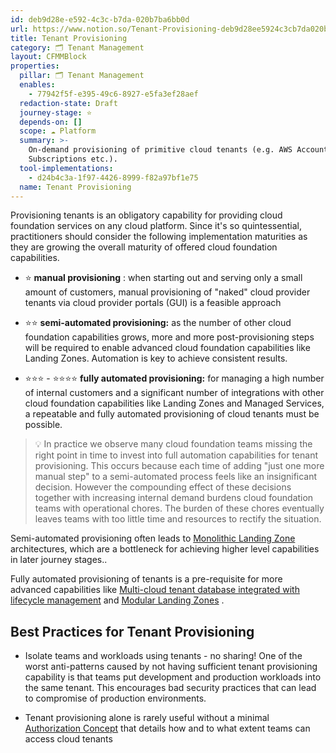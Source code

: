 ```yaml
---
id: deb9d28e-e592-4c3c-b7da-020b7ba6bb0d
url: https://www.notion.so/Tenant-Provisioning-deb9d28ee5924c3cb7da020b7ba6bb0d
title: Tenant Provisioning
category: 🗂 Tenant Management
layout: CFMMBlock
properties:
  pillar: 🗂 Tenant Management
  enables:
    - 77942f5f-e395-49c6-8927-e5fa3ef28aef
  redaction-state: Draft
  journey-stage: ⭐️
  depends-on: []
  scope: ☁️ Platform
  summary: >-
    On-demand provisioning of primitive cloud tenants (e.g. AWS Accounts, Azure
    Subscriptions etc.).
  tool-implementations:
    - d24b4c3a-1f97-4426-8999-f82a97bf1e75
  name: Tenant Provisioning
---
```


Provisioning tenants is an obligatory capability for providing cloud foundation services on any cloud platform. Since it's so quintessential, practitioners should consider the following implementation maturities as they are growing the overall maturity of offered cloud foundation capabilities.

- ⭐️ **manual provisioning** : when starting out and serving only a small amount of customers, manual provisioning of "naked" cloud provider tenants via cloud provider portals (GUI) is a feasible approach

- ⭐️⭐️ **semi-automated provisioning:** as the number of other cloud foundation capabilities grows, more and more post-provisioning steps will be required to enable advanced cloud foundation capabilities like Landing Zones. Automation is key to achieve consistent results.

- ⭐️⭐️⭐️ - ⭐️⭐️⭐️⭐️ **fully automated provisioning:** for managing a high number of internal customers and a significant number of integrations with other cloud foundation capabilities like Landing Zones and Managed Services, a repeatable and fully automated provisioning of cloud tenants must be possible.

> 💡 In practice we observe many cloud foundation teams missing the right point in time to invest into full automation capabilities for tenant provisioning. This occurs because each time of adding "just one more manual step" to a semi-automated process feels like an insignificant decision. However the compounding effect of these decisions together with increasing internal demand burdens cloud foundation teams with operational chores. The burden of these chores eventually leaves teams with too little time and resources to rectify the situation.

Semi-automated provisioning often leads to [Monolithic Landing Zone](/maturity-model/tenant-management/monolithic-landing-zone.md) architectures, which are a bottleneck for achieving higher level capabilities in later journey stages..

Fully automated provisioning of tenants is a pre-requisite for more advanced capabilities like [Multi-cloud tenant database integrated with lifecycle management](/maturity-model/tenant-management/multi-cloud-tenant-database-integrated-with-lifecycle-management.md) and [Modular Landing Zones](/maturity-model/tenant-management/modular-landing-zones.md) .

## Best Practices for Tenant Provisioning

- Isolate teams and workloads using tenants - no sharing! One of the worst anti-patterns caused by not having sufficient tenant provisioning capability is that teams put development and production workloads into the same tenant. This encourages bad security practices that can lead to compromise of production environments.

- Tenant provisioning alone is rarely useful without a minimal [Authorization Concept](/maturity-model/iam/authorization-concept.md) that details how and to what extent teams can access cloud tenants